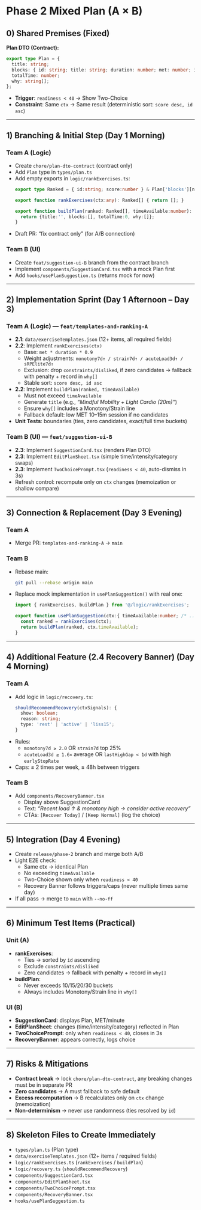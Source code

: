 # Phase 2 Mixed Plan (A × B)

## 0) Shared Premises (Fixed)

**Plan DTO (Contract):**

```ts
export type Plan = {
  title: string;
  blocks: { id: string; title: string; duration: number; met: number; intensity: 'low'|'med'|'high'; category: string }[];
  totalTime: number;
  why: string[];
};
```

- **Trigger**: `readiness < 40` → Show Two-Choice  
- **Constraint**: Same `ctx` → Same result (deterministic sort: `score desc, id asc`)

---

## 1) Branching & Initial Step (Day 1 Morning)

### Team A (Logic)
- Create `chore/plan-dto-contract` (contract only)
- Add `Plan` type in `types/plan.ts`
- Add empty exports in `logic/rankExercises.ts`:
  ```ts
  export type Ranked = { id:string; score:number } & Plan['blocks'][number];

  export function rankExercises(ctx:any): Ranked[] { return []; }

  export function buildPlan(ranked: Ranked[], timeAvailable:number): Plan {
    return {title:'', blocks:[], totalTime:0, why:[]};
  }
  ```
- Draft PR: “fix contract only” (for A/B connection)

### Team B (UI)
- Create `feat/suggestion-ui-B` branch from the contract branch
- Implement `components/SuggestionCard.tsx` with a mock Plan first
- Add `hooks/usePlanSuggestion.ts` (returns mock for now)

---

## 2) Implementation Sprint (Day 1 Afternoon – Day 3)

### Team A (Logic) — `feat/templates-and-ranking-A`
- **2.1**: `data/exerciseTemplates.json` (12+ items, all required fields)
- **2.2**: Implement `rankExercises(ctx)`
  - Base: `met * duration * 0.9`
  - Weight adjustments: `monotony7d↑ / strain7d↑ / acuteLoad3d↑ / sRPElite7d↑`
  - Exclusion: drop `constraints/disliked`, if zero candidates → fallback with penalty + record in `why[]`
  - Stable sort: `score desc, id asc`
- **2.2**: Implement `buildPlan(ranked, timeAvailable)`
  - Must not exceed `timeAvailable`
  - Generate `title` (e.g., *“Mindful Mobility + Light Cardio (20m)”*)
  - Ensure `why[]` includes a Monotony/Strain line
  - Fallback default: low MET 10–15m session if no candidates
- **Unit Tests**: boundaries (ties, zero candidates, exact/full time buckets)

### Team B (UI) — `feat/suggestion-ui-B`
- **2.3**: Implement `SuggestionCard.tsx` (renders Plan DTO)
- **2.3**: Implement `EditPlanSheet.tsx` (simple time/intensity/category swaps)
- **2.3**: Implement `TwoChoicePrompt.tsx` (`readiness < 40`, auto-dismiss in 3s)
- Refresh control: recompute only on `ctx` changes (memoization or shallow compare)

---

## 3) Connection & Replacement (Day 3 Evening)

### Team A
- Merge PR: `templates-and-ranking-A` → `main`

### Team B
- Rebase main:
  ```bash
  git pull --rebase origin main
  ```
- Replace mock implementation in `usePlanSuggestion()` with real one:
  ```ts
  import { rankExercises, buildPlan } from '@/logic/rankExercises';

  export function usePlanSuggestion(ctx:{ timeAvailable:number; /* ... */ }) {
    const ranked = rankExercises(ctx);
    return buildPlan(ranked, ctx.timeAvailable);
  }
  ```

---

## 4) Additional Feature (2.4 Recovery Banner) (Day 4 Morning)

### Team A
- Add logic in `logic/recovery.ts`:
  ```ts
  shouldRecommendRecovery(ctxSignals): {
    show: boolean;
    reason: string;
    type: 'rest' | 'active' | 'liss15';
  }
  ```
- Rules:  
  - `monotony7d ≥ 2.0` OR `strain7d` top 25%  
  - `acuteLoad3d ≥ 1.6×` average OR `lastHighGap < 1d` with high `earlyStopRate`  
- Caps: ≤ 2 times per week, ≥ 48h between triggers

### Team B
- Add `components/RecoveryBanner.tsx`
  - Display above SuggestionCard
  - Text: *“Recent load ↑ & monotony high → consider active recovery”*
  - CTAs: `[Recover Today]` / `[Keep Normal]` (log the choice)

---

## 5) Integration (Day 4 Evening)
- Create `release/phase-2` branch and merge both A/B
- Light E2E check:
  - Same ctx → identical Plan
  - No exceeding `timeAvailable`
  - Two-Choice shown only when `readiness < 40`
  - Recovery Banner follows triggers/caps (never multiple times same day)
- If all pass → merge to `main` with `--no-ff`

---

## 6) Minimum Test Items (Practical)

### Unit (A)
- **rankExercises**:  
  - Ties → sorted by `id` ascending  
  - Exclude `constraints/disliked`  
  - Zero candidates → fallback with penalty + record in `why[]`  
- **buildPlan**:  
  - Never exceeds 10/15/20/30 buckets  
  - Always includes Monotony/Strain line in `why[]`

### UI (B)
- **SuggestionCard**: displays Plan, MET/minute  
- **EditPlanSheet**: changes (time/intensity/category) reflected in Plan  
- **TwoChoicePrompt**: only when `readiness < 40`, closes in 3s  
- **RecoveryBanner**: appears correctly, logs choice

---

## 7) Risks & Mitigations

- **Contract break** → lock `chore/plan-dto-contract`, any breaking changes must be in separate PR  
- **Zero candidates** → A must fallback to safe default  
- **Excess recomputation** → B recalculates only on `ctx` change (memoization)  
- **Non-determinism** → never use randomness (ties resolved by `id`)

---

## 8) Skeleton Files to Create Immediately

- `types/plan.ts` (Plan type)  
- `data/exerciseTemplates.json` (12+ items / required fields)  
- `logic/rankExercises.ts` (`rankExercises` / `buildPlan`)  
- `logic/recovery.ts` (`shouldRecommendRecovery`)  
- `components/SuggestionCard.tsx`  
- `components/EditPlanSheet.tsx`  
- `components/TwoChoicePrompt.tsx`  
- `components/RecoveryBanner.tsx`  
- `hooks/usePlanSuggestion.ts`
